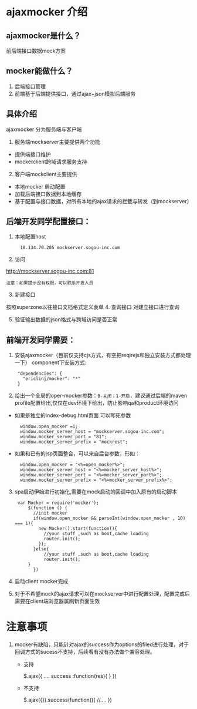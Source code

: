 ajaxmocker 介绍
=====
## ajaxmocker是什么？
前后端接口数据mock方案


## mocker能做什么？
1. 后端接口管理
2. 前端基于后端提供接口，通过ajax+json模拟后端服务


## 具体介绍
ajaxmocker 分为服务端与客户端

1. 服务端mockserver主要提供两个功能
  - 提供端接口维护
  - mockerclient跨域请求服务支持

2. 客户端mockclient主要提供
  - 本地mocker 启动配置
  - 加载后端接口数据到本地缓存
  - 基于配置与接口数据，对所有本地的ajax请求的拦截与转发（到mockserver）

## 后端开发同学配置接口：
1. 本地配置host


         10.134.70.205 mockserver.sogou-inc.com


2. 访问

  <http://mockserver.sogou-inc.com:81>

  `注意：如果提示没有权限，可以联系开发人员`

3. 新建接口

  按照superzone以往接口文档格式定义表单
4. 查询接口
  对建立接口进行查询

5. 验证输出数据的json格式与跨域访问是否正常

## 前端开发同学需要：
1. 安装ajaxmocker（目前仅支持cjs方式，有空把reqirejs和独立安装方式都处理一下）
component下安装方式:


        "dependencies": {
          "ericlinj/mocker": "*"
        }


2. 给出一个全局的oper-mocker参数：`0-关闭；1-开启`，建议通过后端的maven profile配置给出,仅仅在dev环境下给出，防止影响qa和product环境访问

- 如果是独立的index-debug.html页面
可以写死参数


        window.open_mocker =1;
        window.mocker_server_host = "mockserver.sogou-inc.com";
        window.mocker_server_port = "81";
        window.mocker_server_prefix = "mockrest";

- 如果和已有的jsp页面整合，可以来自后台参数，形如：


        window.open_mocker = "<%=open_mocker%>";
        window.mocker_server_host = "<%=mocker_server_host%>";
        window.mocker_server_port = "<%=mocker_server_port%>";
        window.mocker_server_prefix = "<%=mocker_server_prefix%>";





3. spa启动伊始进行初始化,需要在mock启动的回调中加入原有的启动脚本


        var Mocker = require('mocker');
            $(function () {
              //init mocker
              if(window.open_mocker && parseInt(window.open_mocker , 10) === 1){
                new Mocker().start(function(){
                  //your stuff ,such as boot,cache loading
                  router.init();
                });
              }else{
                  //your stuff ,such as boot,cache loading
                  router.init();
            }
              })


4. 启动client mocker完成
5. 对于不希望mock的ajax请求可以在mockserver中进行配置处理，配置完成后需要在client端浏览器属刷新页面生效

# 注意事项
1. mocker有缺陷，只能针对ajax的success作为options的filed进行处理，对于回调方式的sucess不支持，后续看有没有办法做个兼容处理。
    * 支持


      $.ajax({
        ....
        success :function(res){
        }
      })



    * 不支持


        $.ajax({}).success(function(){
          //....
        })



